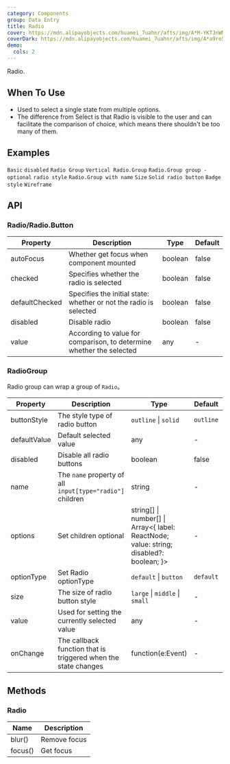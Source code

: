 ```yaml
---
category: Components
group: Data Entry
title: Radio
cover: https://mdn.alipayobjects.com/huamei_7uahnr/afts/img/A*M-YKTJnWM2kAAAAAAAAAAAAADrJ8AQ/original
coverDark: https://mdn.alipayobjects.com/huamei_7uahnr/afts/img/A*a9roS6DHFIcAAAAAAAAAAAAADrJ8AQ/original
demo:
  cols: 2
---
```


Radio.

## When To Use

- Used to select a single state from multiple options.
- The difference from Select is that Radio is visible to the user and can facilitate the comparison of choice, which means there shouldn't be too many of them.

## Examples

<!-- prettier-ignore-start -->
<code src="./demo/basic.tsx">Basic</code>
<code src="./demo/disabled.tsx">disabled</code>
<code src="./demo/radiogroup.tsx">Radio Group</code>
<code src="./demo/radiogroup-more.tsx">Vertical Radio.Group</code>
<code src="./demo/radiogroup-options.tsx">Radio.Group group - optional</code>
<code src="./demo/radiobutton.tsx">radio style</code>
<code src="./demo/radiogroup-with-name.tsx">Radio.Group with name</code>
<code src="./demo/size.tsx">Size</code>
<code src="./demo/radiobutton-solid.tsx">Solid radio button</code>
<code src="./demo/badge.tsx" debug>Badge style</code>
<code src="./demo/wireframe.tsx" debug>Wireframe</code>
<!-- prettier-ignore-end -->

## API

### Radio/Radio.Button

| Property       | Description                                                          | Type    | Default |
| -------------- | -------------------------------------------------------------------- | ------- | ------- |
| autoFocus      | Whether get focus when component mounted                             | boolean | false   |
| checked        | Specifies whether the radio is selected                              | boolean | false   |
| defaultChecked | Specifies the initial state: whether or not the radio is selected    | boolean | false   |
| disabled       | Disable radio                                                        | boolean | false   |
| value          | According to value for comparison, to determine whether the selected | any     | -       |

### RadioGroup

Radio group can wrap a group of `Radio`。

| Property     | Description                                                    | Type                                                                                         | Default   | Version |
| ------------ | -------------------------------------------------------------- | -------------------------------------------------------------------------------------------- | --------- | ------- |
| buttonStyle  | The style type of radio button                                 | `outline` \| `solid`                                                                         | `outline` |         |
| defaultValue | Default selected value                                         | any                                                                                          | -         |         |
| disabled     | Disable all radio buttons                                      | boolean                                                                                      | false     |         |
| name         | The `name` property of all `input[type="radio"]` children      | string                                                                                       | -         |         |
| options      | Set children optional                                          | string\[] \| number\[] \| Array&lt;{ label: ReactNode; value: string; disabled?: boolean; }> | -         |         |
| optionType   | Set Radio optionType                                           | `default` \| `button`                                                                        | `default` | 4.4.0   |
| size         | The size of radio button style                                 | `large` \| `middle` \| `small`                                                               | -         |         |
| value        | Used for setting the currently selected value                  | any                                                                                          | -         |         |
| onChange     | The callback function that is triggered when the state changes | function(e:Event)                                                                            | -         |         |

## Methods

### Radio

| Name    | Description  |
| ------- | ------------ |
| blur()  | Remove focus |
| focus() | Get focus    |
